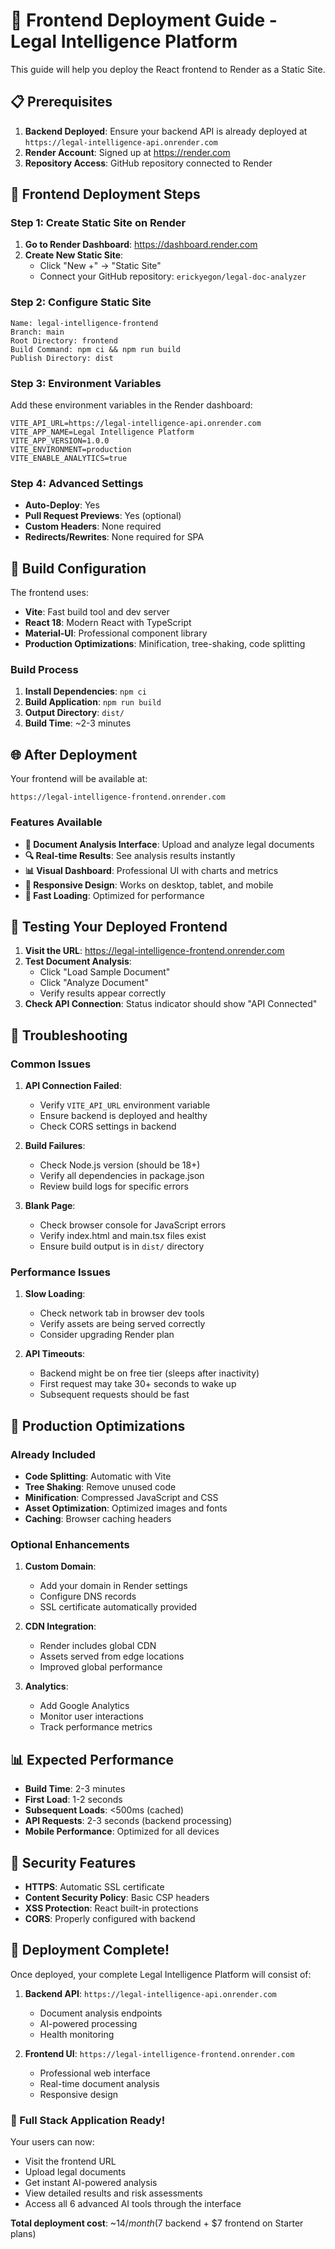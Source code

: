 # 🎨 Frontend Deployment Guide - Legal Intelligence Platform

This guide will help you deploy the React frontend to Render as a Static Site.

## 📋 Prerequisites

1. **Backend Deployed**: Ensure your backend API is already deployed at `https://legal-intelligence-api.onrender.com`
2. **Render Account**: Signed up at https://render.com
3. **Repository Access**: GitHub repository connected to Render

## 🚀 Frontend Deployment Steps

### Step 1: Create Static Site on Render

1. **Go to Render Dashboard**: https://dashboard.render.com
2. **Create New Static Site**:
   - Click "New +" → "Static Site"
   - Connect your GitHub repository: `erickyegon/legal-doc-analyzer`

### Step 2: Configure Static Site

```
Name: legal-intelligence-frontend
Branch: main
Root Directory: frontend
Build Command: npm ci && npm run build
Publish Directory: dist
```

### Step 3: Environment Variables

Add these environment variables in the Render dashboard:

```
VITE_API_URL=https://legal-intelligence-api.onrender.com
VITE_APP_NAME=Legal Intelligence Platform
VITE_APP_VERSION=1.0.0
VITE_ENVIRONMENT=production
VITE_ENABLE_ANALYTICS=true
```

### Step 4: Advanced Settings

- **Auto-Deploy**: Yes
- **Pull Request Previews**: Yes (optional)
- **Custom Headers**: None required
- **Redirects/Rewrites**: None required for SPA

## 🔧 Build Configuration

The frontend uses:
- **Vite**: Fast build tool and dev server
- **React 18**: Modern React with TypeScript
- **Material-UI**: Professional component library
- **Production Optimizations**: Minification, tree-shaking, code splitting

### Build Process

1. **Install Dependencies**: `npm ci`
2. **Build Application**: `npm run build`
3. **Output Directory**: `dist/`
4. **Build Time**: ~2-3 minutes

## 🌐 After Deployment

Your frontend will be available at:
```
https://legal-intelligence-frontend.onrender.com
```

### Features Available

- **📄 Document Analysis Interface**: Upload and analyze legal documents
- **🔍 Real-time Results**: See analysis results instantly
- **📊 Visual Dashboard**: Professional UI with charts and metrics
- **📱 Responsive Design**: Works on desktop, tablet, and mobile
- **🚀 Fast Loading**: Optimized for performance

## 🧪 Testing Your Deployed Frontend

1. **Visit the URL**: https://legal-intelligence-frontend.onrender.com
2. **Test Document Analysis**:
   - Click "Load Sample Document"
   - Click "Analyze Document"
   - Verify results appear correctly
3. **Check API Connection**: Status indicator should show "API Connected"

## 🔧 Troubleshooting

### Common Issues

1. **API Connection Failed**:
   - Verify `VITE_API_URL` environment variable
   - Ensure backend is deployed and healthy
   - Check CORS settings in backend

2. **Build Failures**:
   - Check Node.js version (should be 18+)
   - Verify all dependencies in package.json
   - Review build logs for specific errors

3. **Blank Page**:
   - Check browser console for JavaScript errors
   - Verify index.html and main.tsx files exist
   - Ensure build output is in `dist/` directory

### Performance Issues

1. **Slow Loading**:
   - Check network tab in browser dev tools
   - Verify assets are being served correctly
   - Consider upgrading Render plan

2. **API Timeouts**:
   - Backend might be on free tier (sleeps after inactivity)
   - First request may take 30+ seconds to wake up
   - Subsequent requests should be fast

## 🎯 Production Optimizations

### Already Included

- **Code Splitting**: Automatic with Vite
- **Tree Shaking**: Remove unused code
- **Minification**: Compressed JavaScript and CSS
- **Asset Optimization**: Optimized images and fonts
- **Caching**: Browser caching headers

### Optional Enhancements

1. **Custom Domain**:
   - Add your domain in Render settings
   - Configure DNS records
   - SSL certificate automatically provided

2. **CDN Integration**:
   - Render includes global CDN
   - Assets served from edge locations
   - Improved global performance

3. **Analytics**:
   - Add Google Analytics
   - Monitor user interactions
   - Track performance metrics

## 📊 Expected Performance

- **Build Time**: 2-3 minutes
- **First Load**: 1-2 seconds
- **Subsequent Loads**: <500ms (cached)
- **API Requests**: 2-3 seconds (backend processing)
- **Mobile Performance**: Optimized for all devices

## 🔐 Security Features

- **HTTPS**: Automatic SSL certificate
- **Content Security Policy**: Basic CSP headers
- **XSS Protection**: React built-in protections
- **CORS**: Properly configured with backend

## 🚀 Deployment Complete!

Once deployed, your complete Legal Intelligence Platform will consist of:

1. **Backend API**: `https://legal-intelligence-api.onrender.com`
   - Document analysis endpoints
   - AI-powered processing
   - Health monitoring

2. **Frontend UI**: `https://legal-intelligence-frontend.onrender.com`
   - Professional web interface
   - Real-time document analysis
   - Responsive design

### 🎉 Full Stack Application Ready!

Your users can now:
- Visit the frontend URL
- Upload legal documents
- Get instant AI-powered analysis
- View detailed results and risk assessments
- Access all 6 advanced AI tools through the interface

**Total deployment cost**: ~$14/month ($7 backend + $7 frontend on Starter plans)
